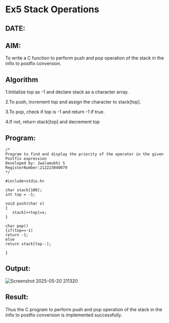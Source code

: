 # Ex5 Stack Operations
## DATE:
## AIM:
To write a C function to perform push and pop operation of the stack in the infix to postfix conversion.

## Algorithm

1.Initialize top as -1 and declare stack as a character array.

2.To push, increment top and assign the character to stack[top].

3.To pop, check if top is -1 and return -1 if true.

4.If not, return stack[top] and decrement top

## Program:
```
/*
Program to find and display the priority of the operator in the given Postfix expression
Developed by: Jwalamukhi S
RegisterNumber:212223040079  
*/

#include<stdio.h>

char stack[100];
int top = -1;

void push(char x)
{
   stack[++top]=x;
}

char pop()
{if(top==-1)
return -1;
else
return stack[top--];
    
}

```

## Output:

![Screenshot 2025-05-20 211320](https://github.com/user-attachments/assets/a178d894-f737-4ca0-9a6c-094cde6f3473)


## Result:
Thus the C program to perform push and pop operation of the stack in the infix to postfix conversion is implemented successfully.
